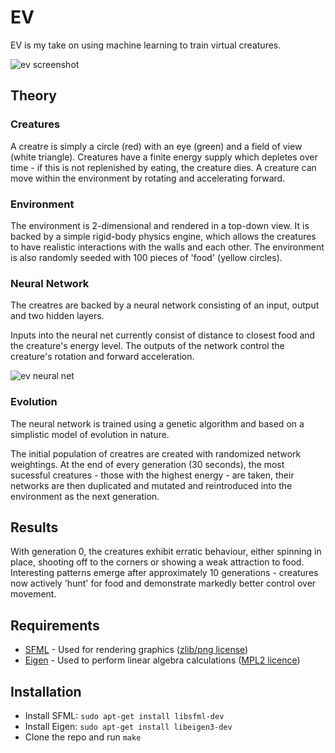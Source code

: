 # EV
EV is my take on using machine learning to train virtual creatures.



![ev screenshot](https://raw.githubusercontent.com/alobo/loboaaron.com/master/content/images/ev-preview.jpg)

## Theory

### Creatures
A creatre is simply a circle (red) with an eye (green) and a field of view (white triangle). Creatures have a finite energy supply which depletes over time - if this is not replenished by eating, the creature dies. A creature can move within the environment by rotating and accelerating forward.

### Environment
The environment is 2-dimensional and rendered in a top-down view. It is backed by a simple rigid-body physics engine, which allows the creatures to have realistic interactions with the walls and each other. The environment is also randomly seeded with 100 pieces of 'food' (yellow circles).

### Neural Network
The creatres are backed by a neural network consisting of an input, output and two hidden layers.

Inputs into the neural net currently consist of distance to closest food and the creature's energy level. The outputs of the network control the creature's rotation and forward acceleration.

![ev neural net](https://raw.githubusercontent.com/alobo/loboaaron.com/master/content/images/ev-2.png)

### Evolution
The neural network is trained using a genetic algorithm and based on a simplistic model of evolution in nature.

The initial population of creatres are created with randomized network weightings. At the end of every generation (30 seconds), the most sucessful creatures - those with the highest energy - are taken, their networks are then duplicated and mutated and reintroduced into the environment as the next generation.

## Results
With generation 0, the creatures exhibit erratic behaviour, either spinning in place, shooting off to the corners or showing a weak attraction to food. Interesting patterns emerge after approximately 10 generations - creatures now actively 'hunt' for food and demonstrate markedly better control over movement.

## Requirements
* [SFML](http://www.sfml-dev.org/) - Used for rendering graphics ([zlib/png license](http://www.sfml-dev.org/license.php))
* [Eigen](http://eigen.tuxfamily.org/index.php?title=Main_Page) - Used to perform linear algebra calculations ([MPL2 licence](http://eigen.tuxfamily.org/index.php?title=Main_Page#License))

## Installation
* Install SFML: ```sudo apt-get install libsfml-dev```
* Install Eigen: ```sudo apt-get install libeigen3-dev```
* Clone the repo and run ```make```

